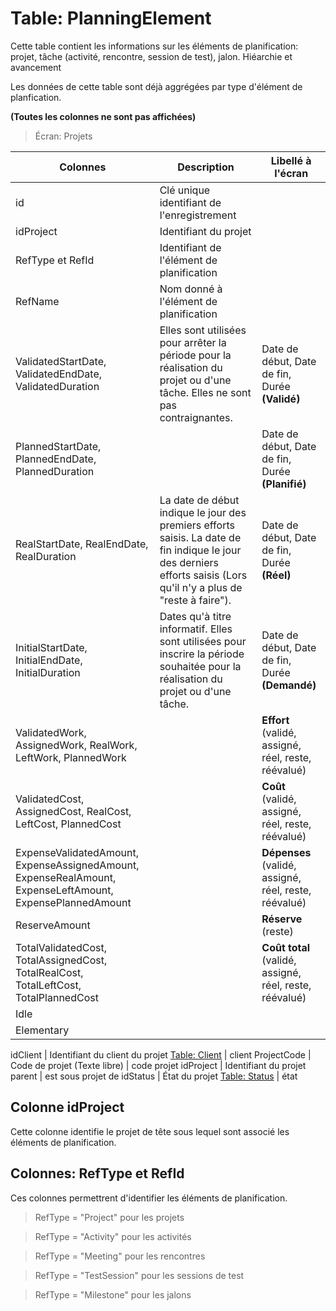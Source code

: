 # Table: PlanningElement

Cette table contient les informations sur les éléments de planification: projet, tâche (activité, rencontre, session de test), jalon. Hiéarchie et avancement

Les données de cette table sont déjà aggrégées par type d'élément de planfication.



**(Toutes les colonnes ne sont pas affichées)**

> Écran: Projets

Colonnes|Description|Libellé à l'écran
--------|-----------|-----------------
id | Clé unique identifiant de l'enregistrement
idProject | Identifiant du projet
RefType et RefId | Identifiant de l'élément de planification 
RefName | Nom donné à l'élément de planification
ValidatedStartDate, ValidatedEndDate, ValidatedDuration | Elles sont utilisées pour arrêter la période pour la réalisation du projet ou d'une tâche. Elles ne sont pas contraignantes.  | Date de début, Date de fin, Durée **(Validé)**
PlannedStartDate, PlannedEndDate, PlannedDuration | | Date de début, Date de fin, Durée **(Planifié)**
RealStartDate, RealEndDate, RealDuration | La date de début indique le jour des premiers efforts saisis. La date de fin indique le jour des derniers efforts saisis (Lors qu'il n'y a plus de "reste à faire"). | Date de début, Date de fin, Durée **(Réel)**
InitialStartDate, InitialEndDate, InitialDuration | Dates qu'à titre informatif. Elles sont utilisées pour inscrire la période souhaitée pour la réalisation du projet ou d'une tâche. | Date de début, Date de fin, Durée **(Demandé)**
ValidatedWork, AssignedWork, RealWork, LeftWork, PlannedWork || **Effort** (validé, assigné, réel, reste, réévalué)
ValidatedCost, AssignedCost, RealCost, LeftCost, PlannedCost || **Coût** (validé, assigné, réel, reste, réévalué)
ExpenseValidatedAmount, ExpenseAssignedAmount, ExpenseRealAmount, ExpenseLeftAmount, ExpensePlannedAmount || **Dépenses** (validé, assigné, réel, reste, réévalué)
ReserveAmount | | **Réserve** (reste)
TotalValidatedCost, TotalAssignedCost, TotalRealCost, TotalLeftCost, TotalPlannedCost || **Coût total** (validé, assigné, réel, reste, réévalué)
Idle |
Elementary | 


idClient | Identifiant du client du projet [Table: Client](table_client.md) | client
ProjectCode | Code de projet (Texte libre) | code projet
idProject | Identifiant du projet parent | est sous projet de
idStatus | État du projet [Table: Status](table_status.md) | état

## Colonne idProject

Cette colonne identifie le projet de tête sous lequel sont associé les éléments de planification.

## Colonnes: RefType et RefId

Ces colonnes permettrent d'identifier les éléments de planification. 

> RefType = "Project" pour les projets

> RefType = "Activity" pour les activités

> RefType = "Meeting" pour les rencontres

> RefType = "TestSession" pour les sessions de test

> RefType = "Milestone" pour les jalons
